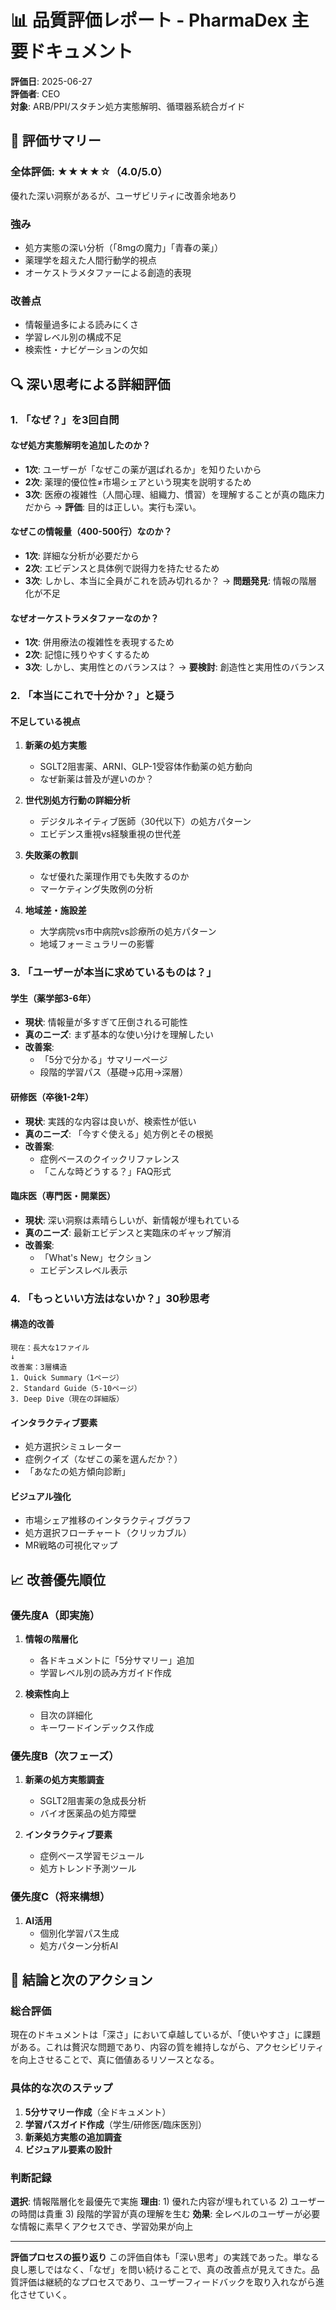 # 📊 品質評価レポート - PharmaDex 主要ドキュメント
**評価日**: 2025-06-27  
**評価者**: CEO  
**対象**: ARB/PPI/スタチン処方実態解明、循環器系統合ガイド

## 🎯 評価サマリー

### 全体評価: ★★★★☆（4.0/5.0）
優れた深い洞察があるが、ユーザビリティに改善余地あり

### 強み
- 処方実態の深い分析（「8mgの魔力」「青春の薬」）
- 薬理学を超えた人間行動学的視点
- オーケストラメタファーによる創造的表現

### 改善点
- 情報量過多による読みにくさ
- 学習レベル別の構成不足
- 検索性・ナビゲーションの欠如

## 🔍 深い思考による詳細評価

### 1. 「なぜ？」を3回自問

#### なぜ処方実態解明を追加したのか？
- **1次**: ユーザーが「なぜこの薬が選ばれるか」を知りたいから
- **2次**: 薬理的優位性≠市場シェアという現実を説明するため
- **3次**: 医療の複雑性（人間心理、組織力、慣習）を理解することが真の臨床力だから
→ **評価**: 目的は正しい。実行も深い。

#### なぜこの情報量（400-500行）なのか？
- **1次**: 詳細な分析が必要だから
- **2次**: エビデンスと具体例で説得力を持たせるため
- **3次**: しかし、本当に全員がこれを読み切れるか？
→ **問題発見**: 情報の階層化が不足

#### なぜオーケストラメタファーなのか？
- **1次**: 併用療法の複雑性を表現するため
- **2次**: 記憶に残りやすくするため
- **3次**: しかし、実用性とのバランスは？
→ **要検討**: 創造性と実用性のバランス

### 2. 「本当にこれで十分か？」と疑う

#### 不足している視点
1. **新薬の処方実態**
   - SGLT2阻害薬、ARNI、GLP-1受容体作動薬の処方動向
   - なぜ新薬は普及が遅いのか？

2. **世代別処方行動の詳細分析**
   - デジタルネイティブ医師（30代以下）の処方パターン
   - エビデンス重視vs経験重視の世代差

3. **失敗薬の教訓**
   - なぜ優れた薬理作用でも失敗するのか
   - マーケティング失敗例の分析

4. **地域差・施設差**
   - 大学病院vs市中病院vs診療所の処方パターン
   - 地域フォーミュラリーの影響

### 3. 「ユーザーが本当に求めているものは？」

#### 学生（薬学部3-6年）
- **現状**: 情報量が多すぎて圧倒される可能性
- **真のニーズ**: まず基本的な使い分けを理解したい
- **改善案**: 
  - 「5分で分かる」サマリーページ
  - 段階的学習パス（基礎→応用→深層）

#### 研修医（卒後1-2年）
- **現状**: 実践的な内容は良いが、検索性が低い
- **真のニーズ**: 「今すぐ使える」処方例とその根拠
- **改善案**:
  - 症例ベースのクイックリファレンス
  - 「こんな時どうする？」FAQ形式

#### 臨床医（専門医・開業医）
- **現状**: 深い洞察は素晴らしいが、新情報が埋もれている
- **真のニーズ**: 最新エビデンスと実臨床のギャップ解消
- **改善案**:
  - 「What's New」セクション
  - エビデンスレベル表示

### 4. 「もっといい方法はないか？」30秒思考

#### 構造的改善
```
現在：長大な1ファイル
↓
改善案：3層構造
1. Quick Summary（1ページ）
2. Standard Guide（5-10ページ）
3. Deep Dive（現在の詳細版）
```

#### インタラクティブ要素
- 処方選択シミュレーター
- 症例クイズ（なぜこの薬を選んだか？）
- 「あなたの処方傾向診断」

#### ビジュアル強化
- 市場シェア推移のインタラクティブグラフ
- 処方選択フローチャート（クリッカブル）
- MR戦略の可視化マップ

## 📈 改善優先順位

### 優先度A（即実施）
1. **情報の階層化**
   - 各ドキュメントに「5分サマリー」追加
   - 学習レベル別の読み方ガイド作成

2. **検索性向上**
   - 目次の詳細化
   - キーワードインデックス作成

### 優先度B（次フェーズ）
1. **新薬の処方実態調査**
   - SGLT2阻害薬の急成長分析
   - バイオ医薬品の処方障壁

2. **インタラクティブ要素**
   - 症例ベース学習モジュール
   - 処方トレンド予測ツール

### 優先度C（将来構想）
1. **AI活用**
   - 個別化学習パス生成
   - 処方パターン分析AI

## 🎯 結論と次のアクション

### 総合評価
現在のドキュメントは「深さ」において卓越しているが、「使いやすさ」に課題がある。これは贅沢な問題であり、内容の質を維持しながら、アクセシビリティを向上させることで、真に価値あるリソースとなる。

### 具体的な次のステップ
1. **5分サマリー作成**（全ドキュメント）
2. **学習パスガイド作成**（学生/研修医/臨床医別）
3. **新薬処方実態の追加調査**
4. **ビジュアル要素の設計**

### 判断記録
**選択**: 情報階層化を最優先で実施
**理由**: 1) 優れた内容が埋もれている 2) ユーザーの時間は貴重 3) 段階的学習が真の理解を生む
**効果**: 全レベルのユーザーが必要な情報に素早くアクセスでき、学習効果が向上

---

**評価プロセスの振り返り**
この評価自体も「深い思考」の実践であった。単なる良し悪しではなく、「なぜ」を問い続けることで、真の改善点が見えてきた。品質評価は継続的なプロセスであり、ユーザーフィードバックを取り入れながら進化させていく。